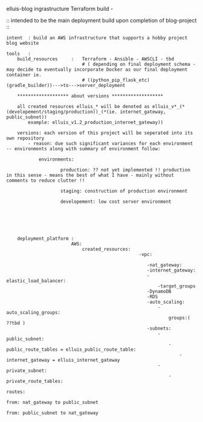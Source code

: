 elluis-blog ingrastructure Terraform build - 

:: intended to be the main deployment build upon completion of blog-project ::

    intent  : build an AWS infrastructure that supports a hobby project blog website
    
    tools   :
        build_resources     :   Terraform - Ansible - AWSCLI - tbd 
                                # ( depending on final deployment schema - may decide to eventually incorporate Docker as our final deployment container ie.
                                # ((python_pip_flask_etc)(gradle_builder))--->to--->server_deployment
                                
        ******************* about versions *******************
        
        all created resources elluis_* will be denoted as elluis_v*_(*(developement/staging/production))_(*(ie. internet_gateway, public_subnet))
            example: elluis_v1.2_production_internet_gateway))
            
        versions: each version of this project will be seperated into its own repository
            - reason: due such significant variances for each environment -- environments along with summary of environment follow:
            
                environments:
                    
                        production: ?? not yet implemented !! production in this sense - means the best of what I have - mainly without comments to reduce clutter !!
                        
                        staging: construction of production environment
                        
                        developement: low cost server environment
                    
                        
            
                        
        
        
        deployment_platform :                                               
                            AWS:
                                created_resources:
                                                     -vpc:
                                                     
                                                        -nat_gateway:
                                                        -internet_gateway:
                                                        -elastic_load_balancer:
                                                            -target_groups
                                                        -DynamoDB
                                                        -RDS
                                                        -auto_scaling:
                                                            -auto_scaling_groups:
                                                                groups:( ??tbd )
                                                        -subnets:
                                                            -public_subnet:                                                    
                                                                -public_route_tables = elluis_public_route_table:
                                                                    -internet_gateway = elluis_internet_gateway
                                                            -private_subnet:
                                                                -private_route_tables:
                                                                    routes:
                                                                        from: nat_gateway to public_subnet
                                                                        from: public_subnet to nat_gateway

                                
                                    
        
        
